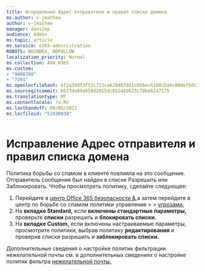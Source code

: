 ```yaml
---
title: Исправление Адрес отправителя и правил списка домена
ms.author: v-jmathew
author: v-jmathew
manager: dansimp
audience: Admin
ms.topic: article
ms.service: o365-administration
ROBOTS: NOINDEX, NOFOLLOW
localization_priority: Normal
ms.collection: Adm_O365
ms.custom:
- "9000760"
- "7391"
ms.openlocfilehash: bf2a36853f53c723ca620487dd1c656ecb188cba9c80def68c793e3d5fbf5f87
ms.sourcegitcommit: b5f7da89a650d2915dc652449623c78be6247175
ms.translationtype: MT
ms.contentlocale: ru-RU
ms.lasthandoff: 08/05/2021
ms.locfileid: "53930038"
---
```

# <a name="fix-sender-addressdomain-list-rules"></a>Исправление Адрес отправителя и правил списка домена

Политика борьбы со спамом в клиенте повлияла на это сообщение. Отправитель сообщения был найден в списке Разрешить или Заблокировать. Чтобы просмотреть политику, сделайте следующее:

1. Перейдите в [центр Office 365 безопасности &,](https://go.microsoft.com/fwlink/p/?linkid=2077143)а затем перейдите в центр по борьбе со спамом политики управления   >    >  [угрозами.](https://go.microsoft.com/fwlink/?linkid=2101518)
2. На **вкладке Standard,** если **включены стандартные параметры,** проверьте **списки** разрешить и **блокировать списки.**
3. На **вкладке Custom,** если включены настраиваемые параметры, просмотрите политики,  выбрав политику **редактирования** и проверив списки разрешить и **заблокировать списки.** 

Дополнительные сведения о настройке политик фильтрации нежелательной почты см. в дополнительных сведениях о настройке политик фильтра [нежелательной почты.](https://go.microsoft.com/fwlink/?linkid=2101431)
